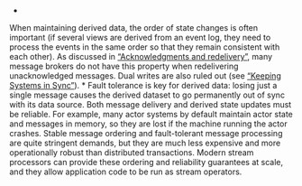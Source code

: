*  
When maintaining derived data, the order of state changes is often important (if several views are
derived from an event log, they need to process the events in the same order so that they remain
consistent with each other).  As discussed in [“Acknowledgments and redelivery”](ch11.html#sec_stream_reordering), many message brokers do
not have this property when redelivering unacknowledged messages. Dual writes are also ruled out
(see [“Keeping Systems in Sync”](ch11.html#sec_stream_sync)). *  Fault tolerance is key for derived data: losing just a single message causes the derived dataset
to go permanently out of sync with its data source. Both message delivery and derived state
updates must be reliable. For example, many actor systems by default maintain actor state and
messages in memory, so they are lost if the machine running the actor crashes. 
Stable message ordering and fault-tolerant message processing are quite stringent demands, but they
are much less expensive and more operationally robust than distributed transactions. Modern stream
processors can provide these ordering and reliability guarantees at scale, and they allow
application code to be run as stream operators.